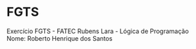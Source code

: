 # FGTS
Exercício FGTS - FATEC Rubens Lara - Lógica de Programação <br>
Nome: Roberto Henrique dos Santos
